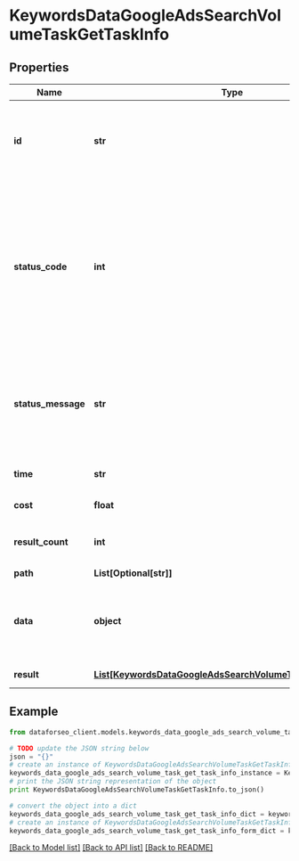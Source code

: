 # KeywordsDataGoogleAdsSearchVolumeTaskGetTaskInfo


## Properties

Name | Type | Description | Notes
------------ | ------------- | ------------- | -------------
**id** | **str** | task identifier unique task identifier in our system in the UUID format | [optional] 
**status_code** | **int** | status code of the task generated by DataForSEO, can be within the following range: 10000-60000 you can find the full list of the response codes here | [optional] 
**status_message** | **str** | informational message of the task you can find the full list of general informational messages here | [optional] 
**time** | **str** | execution time, seconds | [optional] 
**cost** | **float** | total tasks cost, USD | [optional] 
**result_count** | **int** | number of elements in the result array | [optional] 
**path** | **List[Optional[str]]** | URL path | [optional] 
**data** | **object** | contains the same parameters that you specified in the POST request | [optional] 
**result** | [**List[KeywordsDataGoogleAdsSearchVolumeTaskGetResultInfo]**](KeywordsDataGoogleAdsSearchVolumeTaskGetResultInfo.md) | array of results | [optional] 

## Example

```python
from dataforseo_client.models.keywords_data_google_ads_search_volume_task_get_task_info import KeywordsDataGoogleAdsSearchVolumeTaskGetTaskInfo

# TODO update the JSON string below
json = "{}"
# create an instance of KeywordsDataGoogleAdsSearchVolumeTaskGetTaskInfo from a JSON string
keywords_data_google_ads_search_volume_task_get_task_info_instance = KeywordsDataGoogleAdsSearchVolumeTaskGetTaskInfo.from_json(json)
# print the JSON string representation of the object
print KeywordsDataGoogleAdsSearchVolumeTaskGetTaskInfo.to_json()

# convert the object into a dict
keywords_data_google_ads_search_volume_task_get_task_info_dict = keywords_data_google_ads_search_volume_task_get_task_info_instance.to_dict()
# create an instance of KeywordsDataGoogleAdsSearchVolumeTaskGetTaskInfo from a dict
keywords_data_google_ads_search_volume_task_get_task_info_form_dict = keywords_data_google_ads_search_volume_task_get_task_info.from_dict(keywords_data_google_ads_search_volume_task_get_task_info_dict)
```
[[Back to Model list]](../README.md#documentation-for-models) [[Back to API list]](../README.md#documentation-for-api-endpoints) [[Back to README]](../README.md)


